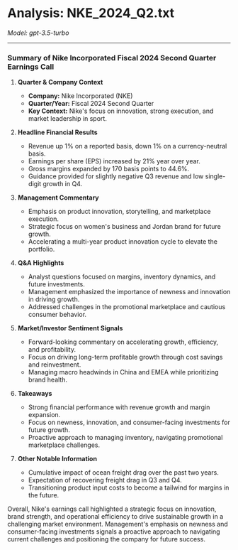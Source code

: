 # Analysis: NKE_2024_Q2.txt

*Model: gpt-3.5-turbo*

---

### Summary of Nike Incorporated Fiscal 2024 Second Quarter Earnings Call

1. **Quarter & Company Context**
   - **Company:** Nike Incorporated (NKE)
   - **Quarter/Year:** Fiscal 2024 Second Quarter
   - **Key Context:** Nike's focus on innovation, strong execution, and market leadership in sport.

2. **Headline Financial Results**
   - Revenue up 1% on a reported basis, down 1% on a currency-neutral basis.
   - Earnings per share (EPS) increased by 21% year over year.
   - Gross margins expanded by 170 basis points to 44.6%.
   - Guidance provided for slightly negative Q3 revenue and low single-digit growth in Q4.

3. **Management Commentary**
   - Emphasis on product innovation, storytelling, and marketplace execution.
   - Strategic focus on women's business and Jordan brand for future growth.
   - Accelerating a multi-year product innovation cycle to elevate the portfolio.

4. **Q&A Highlights**
   - Analyst questions focused on margins, inventory dynamics, and future investments.
   - Management emphasized the importance of newness and innovation in driving growth.
   - Addressed challenges in the promotional marketplace and cautious consumer behavior.

5. **Market/Investor Sentiment Signals**
   - Forward-looking commentary on accelerating growth, efficiency, and profitability.
   - Focus on driving long-term profitable growth through cost savings and reinvestment.
   - Managing macro headwinds in China and EMEA while prioritizing brand health.

6. **Takeaways**
   - Strong financial performance with revenue growth and margin expansion.
   - Focus on newness, innovation, and consumer-facing investments for future growth.
   - Proactive approach to managing inventory, navigating promotional marketplace challenges.

7. **Other Notable Information**
   - Cumulative impact of ocean freight drag over the past two years.
   - Expectation of recovering freight drag in Q3 and Q4.
   - Transitioning product input costs to become a tailwind for margins in the future.

Overall, Nike's earnings call highlighted a strategic focus on innovation, brand strength, and operational efficiency to drive sustainable growth in a challenging market environment. Management's emphasis on newness and consumer-facing investments signals a proactive approach to navigating current challenges and positioning the company for future success.